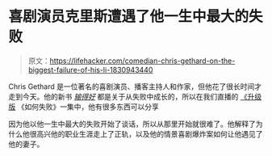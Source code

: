 # 喜剧演员克里斯遭遇了他一生中最大的失败

> 原文：<https://lifehacker.com/comedian-chris-gethard-on-the-biggest-failure-of-his-li-1830943440>

Chris Gethard 是一位著名的喜剧演员、播客主持人和作家，但他花了很长时间才走到今天。他的新书 [*输得好*](https://www.harpercollins.com/9780062691415/lose-well/) 都是关于从失败中成长的，所以在我们直播的 [《升级版](https://lifehacker.com/tag/the-upgrade) 《如何失败》一集中，他有很多东西可以分享

因为他以他一生中最大的失败开始了谈话，所以从那里开始就很难了。他解释了为什么他很高兴他的职业生涯走上了正轨，以及他的情景喜剧爆炸案如何让他遇见了他的妻子。